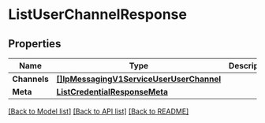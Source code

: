 # ListUserChannelResponse

## Properties
Name | Type | Description | Notes
------------ | ------------- | ------------- | -------------
**Channels** | [**[]IpMessagingV1ServiceUserUserChannel**](ip_messaging.v1.service.user.user_channel.md) |  |[optional] 
**Meta** | [**ListCredentialResponseMeta**](ListCredentialResponse_meta.md) |  |[optional] 

[[Back to Model list]](../README.md#documentation-for-models) [[Back to API list]](../README.md#documentation-for-api-endpoints) [[Back to README]](../README.md)



